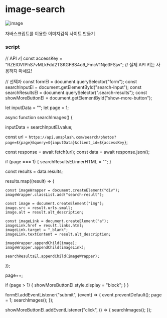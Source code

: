 # image-search

![image](https://github.com/jung-chaewon/image-search/assets/131144717/2cda5311-b92b-48a4-ab42-7c7331cd964a)

자바스크립트를 이용한 이미지검색 사이트 만들기
### script
  // API 키
const accessKey = "RZEIOVfPhS7vMLkFdd2TSKGFBS4o9_FmcV1Nje3FSjw"; // 실제 API 키는 사용하지 마세요!

// 선택자
const formEl = document.querySelector("form");
const searchInputEl = document.getElementById("search-input");
const searchResultsEl = document.querySelector(".search-results");
const showMoreButtonEl = document.getElementById("show-more-button");


let inputData = "";
let page = 1;


async function searchImages() {

  inputData = searchInputEl.value;


  const url = `https://api.unsplash.com/search/photos?page=${page}&query=${inputData}&client_id=${accessKey}`;


  const response = await fetch(url);
  const data = await response.json();

  
  if (page === 1) {
    searchResultsEl.innerHTML = "";
  }


  const results = data.results;


  results.map((result) => {

    const imageWrapper = document.createElement("div");
    imageWrapper.classList.add("search-result");

    const image = document.createElement("img");
    image.src = result.urls.small;
    image.alt = result.alt_description;

    const imageLink = document.createElement("a");
    imageLink.href = result.links.html;
    imageLink.target = "_blank";
    imageLink.textContent = result.alt_description;

    imageWrapper.appendChild(image);
    imageWrapper.appendChild(imageLink);

    searchResultsEl.appendChild(imageWrapper);
  });

  page++;

  if (page > 1) {
    showMoreButtonEl.style.display = "block";
  }
}

formEl.addEventListener("submit", (event) => {
  event.preventDefault();
  page = 1;
  searchImages();
});

showMoreButtonEl.addEventListener("click", () => {
  searchImages();
});

###
